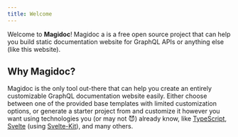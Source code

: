 ```yaml
---
title: Welcome
---
```


Welcome to **Magidoc**! Magidoc a is a free open source project that can help you build static documentation website for GraphQL APIs or anything else (like this website).


## Why Magidoc?

Magidoc is the only tool out-there that can help you create an entirely customizable GraphQL documentation website easily. Either choose between one of the provided base templates with limited customization options, or generate a starter project from and customize it however you want using technologies you (or may not 😈) already know, like [TypeScript](https://www.typescriptlang.org/), [Svelte](https://svelte.dev/) (using [Svelte-Kit](https://kit.svelte.dev/)), and many others. 
